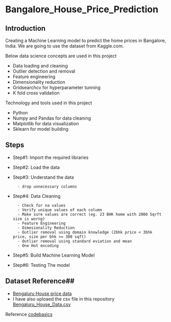 # Bangalore_House_Price_Prediction

## Introduction

Creating a Machine Learning model to predict the home prices in Bangalore, India. We are going to use the dataset from Kaggle.com.

Below data science concepts are used in this project

* Data loading and cleaning
* Outlier detection and removal
* Feature engineering
* Dimensionality reduction
* Gridsearchcv for hyperparameter tunning
* K fold cross validation

Technology and tools used in this project

* Python
* Numpy and Pandas for data cleaning
* Matplotlib for data visualization
* Sklearn for model building

## Steps ##

- Step#1: Import the required libraries

- Step#2: Load the data

- Step#3: Understand the data

        - drop unnecessary columns

- Step#4: Data Cleaning

        - Check for na values
        - Verify unique values of each column
        - Make sure values are correct (eg. 23 BHK home with 2000 Sqrft size is worng)        
        - Feature Engineering        
        - Dimesionality Reduction
        - Outlier removal using domain knowledge (2bhk price < 3bhk price, size per bhk >= 300 sqft)
        - Outlier removal using standard eviation and mean
        - One Hot encoding

- Step#5: Build Machine Learning Model

- Step#6: Testing The model

## Dataset Reference##

* [Bengaluru House price data](https://www.kaggle.com/datasets/amitabhajoy/bengaluru-house-price-data)
* I have also uploaed the csv file in this repository [Bengaluru_House_Data.csv](https://github.com/Jaydeep9596/Banglore_House_Price_Prediction/blob/main/Bangalore%20House%20Price%20Prediction/Bengaluru_House_Data.csv)

Reference [codebasics](https://www.youtube.com/watch?v=rdfbcdP75KI)
